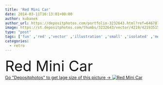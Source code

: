 ```yaml
---
title: 'Red Mini Car'
date: 2014-03-11T16:13:01+00:00
author: kubanek
author_url: https://depositphotos.com/portfolio-3232643.html?ref=64678756
image: https://st.depositphotos.com/thumbs/3232643/vector/4219/42193515/api_thumb_450.jpg?forcejpeg=true
type: "post"
tags: ['fun' ,'red' ,'vector' ,'illustration' ,'small' ,'isolated' ,'metal' ,'model' ,'vehicle' ,'old' ,'retro' ,'vintage' ,'car' ,'road' ,'classic' ,'icon' ,'auto' ,'wheel' ,'drive' ,'tiny' ,'mini' ,'automobile' ,'cooper' ,'60s' ,'headlight' ,'britain' ,'english' ,'british' ,'england' ,'sixties' ]
categories: 
  - retro
---
```

<div aling="center">
            <font size="60"> Red Mini Car</font>   
</div>
<div>
    <a href='https://st.depositphotos.com/thumbs/3232643/vector/4219/42193515/api_thumb_450.jpg?forcejpeg=true?ref=64678756' target=_blank > Go "Depositphotos" to get lage size of this picture ->
        <img href='https://st.depositphotos.com/thumbs/3232643/vector/4219/42193515/api_thumb_450.jpg?forcejpeg=true?ref=64678756' src='https://st.depositphotos.com/3232643/4219/v/950/depositphotos_42193515-stock-illustration-red-mini-car.jpg?forcejpeg=true' alt='Red Mini Car' >
    </a>
</div>
